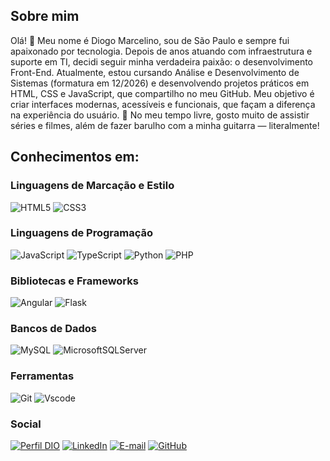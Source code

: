 
## Sobre mim
Olá! 👋 Meu nome é Diogo Marcelino, sou de São Paulo e sempre fui apaixonado por tecnologia. Depois de anos atuando com infraestrutura e suporte em TI, decidi seguir minha verdadeira paixão: o desenvolvimento Front-End.
Atualmente, estou cursando Análise e Desenvolvimento de Sistemas (formatura em 12/2026) e desenvolvendo projetos práticos em HTML, CSS e JavaScript, que compartilho no meu GitHub.
Meu objetivo é criar interfaces modernas, acessíveis e funcionais, que façam a diferença na experiência do usuário. 🚀
No meu tempo livre, gosto muito de assistir séries e filmes, além de fazer barulho com a minha guitarra — literalmente! 
 

## Conhecimentos em:
### Linguagens de Marcação e Estilo
 
![HTML5](https://img.shields.io/badge/HTML5-E34F26?style=for-the-badge&logo=html5&logoColor=white)
![CSS3](https://img.shields.io/badge/CSS3-1572B6?style=for-the-badge&logo=css3&logoColor=white)

### Linguagens de Programação
![JavaScript](https://img.shields.io/badge/JavaScript-F7DF1E?style=for-the-badge&logo=javascript&logoColor=black)
![TypeScript](https://img.shields.io/badge/TypeScript-007ACC?style=for-the-badge&logo=typescript&logoColor=white)
![Python](https://img.shields.io/badge/python-3670A0?style=for-the-badge&logo=python&logoColor=ffdd54)
![PHP](https://img.shields.io/badge/PHP-777BB4?logo=php&logoColor=white)


### Bibliotecas e Frameworks
![Angular](https://img.shields.io/badge/Angular-DD0031?style=for-the-badge&logo=angular&logoColor=white)
![Flask](https://img.shields.io/badge/flask-%23000.svg?style=for-the-badge&logo=flask&logoColor=white)
 
### Bancos de Dados
![MySQL](https://img.shields.io/badge/MySQL-00000F?style=for-the-badge&logo=mysql&logoColor=white)
![MicrosoftSQLServer](https://img.shields.io/badge/Microsoft%20SQL%20Server-CC2927?style=for-the-badge&logo=microsoft%20sql%20server&logoColor=white)

### Ferramentas
![Git](https://img.shields.io/badge/GIT-E44C30?style=for-the-badge&logo=git&logoColor=white)
![Vscode](https://img.shields.io/badge/Vscode-007ACC?style=for-the-badge&logo=visual-studio-code&logoColor=white)


### Social
[![Perfil DIO](https://img.shields.io/badge/-Meu%20Perfil%20na%20DIO-000000?style=for-the-badge&logo=gitbook&logoColor=white)](https://www.dio.me/users/diogo_dious)
[![LinkedIn](https://img.shields.io/badge/linkedin-%230077B5.svg?style=for-the-badge&logo=linkedin&logoColor=white)](https://www.linkedin.com/in/diogodious/)
[![E-mail](https://img.shields.io/badge/-Email-000?style=for-the-badge&logo=microsoft-outlook&logoColor=white)](mailto:diogo.dious@hotmail.com)
[![GitHub](https://img.shields.io/badge/GitHub-E44C30?style=for-the-badge&logo=github&logoColor=white)](https://github.com/diogodious)

